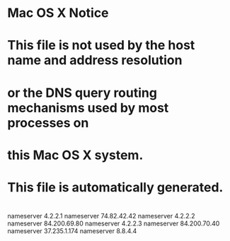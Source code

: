 #
# Mac OS X Notice
#
# This file is not used by the host name and address resolution
# or the DNS query routing mechanisms used by most processes on
# this Mac OS X system.
#
# This file is automatically generated.
#
nameserver 4.2.2.1
nameserver 74.82.42.42
nameserver 4.2.2.2
nameserver 84.200.69.80
nameserver 4.2.2.3
nameserver 84.200.70.40
nameserver 37.235.1.174
nameserver 8.8.4.4
